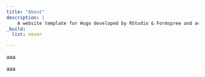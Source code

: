 ```yaml
---
title: "About"
description: |
    A website template for Hugo developed by RStudio & Formspree and available for free.
_build:
  list: never

---
```


aaa

aaa
